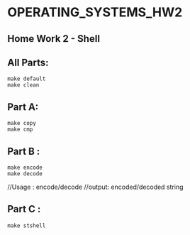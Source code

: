 # OPERATING_SYSTEMS_HW2
## Home Work 2 - Shell
## All Parts:

<div dir='ltr'>

    make default
	make clean 

</div>

## Part A:
<div dir='ltr'>

    make copy
	make cmp 

</div>

## Part B :
<div dir='ltr'>

    make encode
	make decode 
</div>
  
<div dir='ltr'>  
  //Usage : encode/decode <codec> <message>
//output: encoded/decoded string

</div>


## Part C :
<div dir='ltr'>  

    make stshell

</div>

